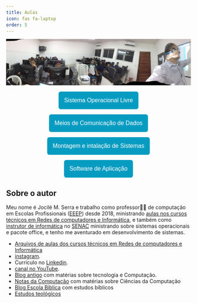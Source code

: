 ```yaml
---
title: Aulas
icon: fas fa-laptop
order: 5
---
```

![Aulas](/assets/img/aula.jpeg)

<div align="center">

<a href="https://jocile.com/categories/montagem-e-instala%C3%A7%C3%A3o-de-sistemas/"><button style="background: #069cc2; border-radius: 6px; padding: 15px; cursor: pointer; color: #fff; border: none; font-size: 16px;">Sistema Operacional Livre</button></a>

<a href="https://jocile.com/categories/meios-de-comunica%C3%A7%C3%A3o/"><button style="background: #069cc2; border-radius: 6px; padding: 15px; cursor: pointer; color: #fff; border: none; font-size: 16px;">Meios de Comunicação de Dados</button></a> 

<a href="https://jocile.com/categories/sistema-operacional-livre/"><button style="background: #069cc2; border-radius: 6px; padding: 15px; cursor: pointer; color: #fff; border: none; font-size: 16px;">Montagem e intalação de Sistemas</button></a>

<a href="https://jocile.com/categories/software-de-aplica%C3%A7%C3%A3o/"><button style="background: #069cc2; border-radius: 6px; padding: 15px; cursor: pointer; color: #fff; border: none; font-size: 16px;">Software de Aplicação</button></a>

</div>

## Sobre o autor

Meu nome é Jocilé M. Serra e trabalho como professor👨‍🏫 de computação em Escolas Profissionais ([EEEP](https://www.ceara.gov.br/2018/03/16/ceara-comemora-10-anos-das-escolas-estaduais-de-educacao-profissional/)) desde 2018, ministrando [aulas nos cursos técnicos em Redes de computadores e Informática](https://aulas.jocile.com/), e também como [instrutor de informática](https://senac.jocile.com/) no [SENAC](https://cursos.ce.senac.br/) ministrando sobre sistemas operacionais e pacote office, e tenho me aventurado em desenvolvimento de sistemas.

- [Arquivos de aulas dos cursos técnicos em Redes de computadores e Informática](https://aulas.jocile.com/)
- [instagram](https://www.instagram.com/jocileserra/).
- Currículo no [Linkedin](https://www.linkedin.com/in/jocil%C3%A9-serra-56298838/).
- [canal no YouTube](https://www.youtube.com/channel/UC4YYb0PmbcHJJgEX-fkoutg).
- [Blog antigo](http://programandopc.blogspot.com/) com matérias sobre tecnologia e Computação.
- [Notas da Computação](https://sites.google.com/a/cienciasdacomputacao.org/jocile/Home) com matérias sobre Ciências da Computação
- [Blog Escola Bíblica](http://teologosinta.blogspot.com/) com estudos bíblicos
- [Estudos teológicos](https://jocile.com/teologia/)
